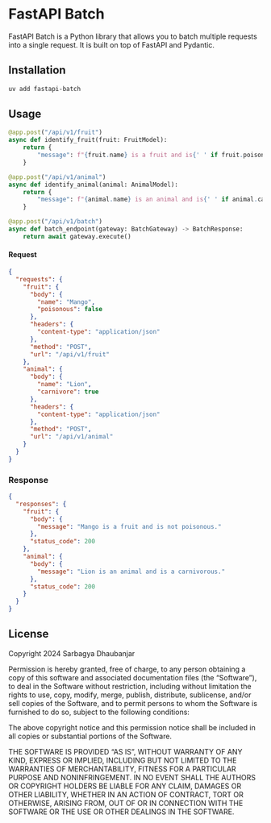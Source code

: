 # FastAPI Batch

FastAPI Batch is a Python library that allows you to batch multiple requests into a single request. It is built on top of FastAPI and Pydantic.


## Installation

```bash
uv add fastapi-batch
```


## Usage

```python
@app.post("/api/v1/fruit")
async def identify_fruit(fruit: FruitModel):
    return {
        "message": f"{fruit.name} is a fruit and is{' ' if fruit.poisonous else ' not '}poisonous."
    }

@app.post("/api/v1/animal")
async def identify_animal(animal: AnimalModel):
    return {
        "message": f"{animal.name} is an animal and is{' ' if animal.carnivore else ' not '}a carnivorous."
    }

@app.post("/api/v1/batch")
async def batch_endpoint(gateway: BatchGateway) -> BatchResponse:
    return await gateway.execute()
```

#### Request
```json
{
  "requests": {
    "fruit": {
      "body": {
        "name": "Mango",
        "poisonous": false
      },
      "headers": {
        "content-type": "application/json"
      },
      "method": "POST",
      "url": "/api/v1/fruit"
    },
    "animal": {
      "body": {
        "name": "Lion",
        "carnivore": true
      },
      "headers": {
        "content-type": "application/json"
      },
      "method": "POST",
      "url": "/api/v1/animal"
    }
  }
}
```

### Response
```json
{
  "responses": {
    "fruit": {
      "body": {
        "message": "Mango is a fruit and is not poisonous."
      },
      "status_code": 200
    },
    "animal": {
      "body": {
        "message": "Lion is an animal and is a carnivorous."
      },
      "status_code": 200
    }
  }
}
```

## License
Copyright 2024 Sarbagya Dhaubanjar

Permission is hereby granted, free of charge, to any person obtaining a copy of this software and associated documentation files (the “Software”), to deal in the Software without restriction, including without limitation the rights to use, copy, modify, merge, publish, distribute, sublicense, and/or sell copies of the Software, and to permit persons to whom the Software is furnished to do so, subject to the following conditions:

The above copyright notice and this permission notice shall be included in all copies or substantial portions of the Software.

THE SOFTWARE IS PROVIDED “AS IS”, WITHOUT WARRANTY OF ANY KIND, EXPRESS OR IMPLIED, INCLUDING BUT NOT LIMITED TO THE WARRANTIES OF MERCHANTABILITY, FITNESS FOR A PARTICULAR PURPOSE AND NONINFRINGEMENT. IN NO EVENT SHALL THE AUTHORS OR COPYRIGHT HOLDERS BE LIABLE FOR ANY CLAIM, DAMAGES OR OTHER LIABILITY, WHETHER IN AN ACTION OF CONTRACT, TORT OR OTHERWISE, ARISING FROM, OUT OF OR IN CONNECTION WITH THE SOFTWARE OR THE USE OR OTHER DEALINGS IN THE SOFTWARE.